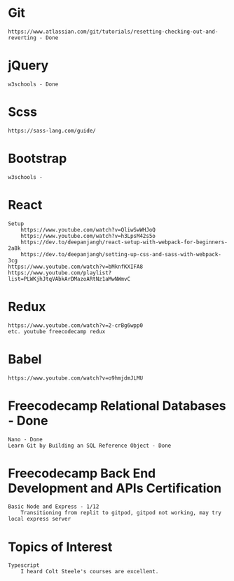 # Git 
    https://www.atlassian.com/git/tutorials/resetting-checking-out-and-reverting - Done
# jQuery 
    w3schools - Done 
# Scss
    https://sass-lang.com/guide/
# Bootstrap
    w3schools - 
# React
    Setup
        https://www.youtube.com/watch?v=QliwSwWHJoQ
	    https://www.youtube.com/watch?v=h3LpsM42s5o
        https://dev.to/deepanjangh/react-setup-with-webpack-for-beginners-2a8k
        https://dev.to/deepanjangh/setting-up-css-and-sass-with-webpack-3cg
    https://www.youtube.com/watch?v=bMknfKXIFA8 
    https://www.youtube.com/playlist?list=PLWKjhJtqVAbkArDMazoARtNz1aMwNWmvC 
# Redux
    https://www.youtube.com/watch?v=2-crBg6wpp0  
    etc. youtube freecodecamp redux
# Babel
    https://www.youtube.com/watch?v=o9hmjdmJLMU
# Freecodecamp Relational Databases - Done
    Nano - Done
    Learn Git by Building an SQL Reference Object - Done 
# Freecodecamp Back End Development and APIs Certification
    Basic Node and Express - 1/12
        Transitioning from replit to gitpod, gitpod not working, may try local express server
# Topics of Interest
    Typescript
        I heard Colt Steele's courses are excellent.